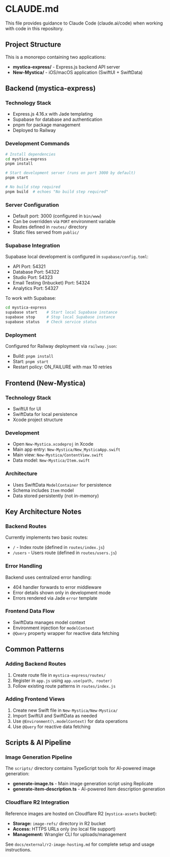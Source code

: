 # CLAUDE.md

This file provides guidance to Claude Code (claude.ai/code) when working with code in this repository.

## Project Structure

This is a monorepo containing two applications:

- **mystica-express/** - Express.js backend API server
- **New-Mystica/** - iOS/macOS application (SwiftUI + SwiftData)

## Backend (mystica-express)

### Technology Stack
- Express.js 4.16.x with Jade templating
- Supabase for database and authentication
- pnpm for package management
- Deployed to Railway

### Development Commands

```bash
# Install dependencies
cd mystica-express
pnpm install

# Start development server (runs on port 3000 by default)
pnpm start

# No build step required
pnpm build  # echoes "No build step required"
```

### Server Configuration
- Default port: 3000 (configured in `bin/www`)
- Can be overridden via `PORT` environment variable
- Routes defined in `routes/` directory
- Static files served from `public/`

### Supabase Integration

Supabase local development is configured in `supabase/config.toml`:

- API Port: 54321
- Database Port: 54322
- Studio Port: 54323
- Email Testing (Inbucket) Port: 54324
- Analytics Port: 54327

To work with Supabase:
```bash
cd mystica-express
supabase start    # Start local Supabase instance
supabase stop     # Stop local Supabase instance
supabase status   # Check service status
```

### Deployment

Configured for Railway deployment via `railway.json`:
- Build: `pnpm install`
- Start: `pnpm start`
- Restart policy: ON_FAILURE with max 10 retries

## Frontend (New-Mystica)

### Technology Stack
- SwiftUI for UI
- SwiftData for local persistence
- Xcode project structure

### Development
- Open `New-Mystica.xcodeproj` in Xcode
- Main app entry: `New-Mystica/New_MysticaApp.swift`
- Main view: `New-Mystica/ContentView.swift`
- Data model: `New-Mystica/Item.swift`

### Architecture
- Uses SwiftData `ModelContainer` for persistence
- Schema includes `Item` model
- Data stored persistently (not in-memory)

## Key Architecture Notes

### Backend Routes
Currently implements two basic routes:
- `/` - Index route (defined in `routes/index.js`)
- `/users` - Users route (defined in `routes/users.js`)

### Error Handling
Backend uses centralized error handling:
- 404 handler forwards to error middleware
- Error details shown only in development mode
- Errors rendered via Jade `error` template

### Frontend Data Flow
- SwiftData manages model context
- Environment injection for `modelContext`
- `@Query` property wrapper for reactive data fetching

## Common Patterns

### Adding Backend Routes
1. Create route file in `mystica-express/routes/`
2. Register in `app.js` using `app.use(path, router)`
3. Follow existing route patterns in `routes/index.js`

### Adding Frontend Views
1. Create new Swift file in `New-Mystica/New-Mystica/`
2. Import SwiftUI and SwiftData as needed
3. Use `@Environment(\.modelContext)` for data operations
4. Use `@Query` for reactive data fetching

## Scripts & AI Pipeline

### Image Generation Pipeline
The `scripts/` directory contains TypeScript tools for AI-powered image generation:

- **generate-image.ts** - Main image generation script using Replicate
- **generate-item-description.ts** - AI-powered item description generation

### Cloudflare R2 Integration
Reference images are hosted on Cloudflare R2 (`mystica-assets` bucket):
- **Storage:** `image-refs/` directory in R2 bucket
- **Access:** HTTPS URLs only (no local file support)
- **Management:** Wrangler CLI for uploads/management

See `docs/external/r2-image-hosting.md` for complete setup and usage instructions.
